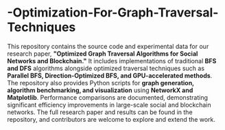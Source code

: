 # -Optimization-For-Graph-Traversal-Techniques

This repository contains the source code and experimental data for our research paper, **"Optimized Graph Traversal Algorithms for Social Networks and Blockchain."** It includes implementations of traditional **BFS and DFS** algorithms alongside optimized traversal techniques such as **Parallel BFS, Direction-Optimized BFS, and GPU-accelerated methods**. The repository also provides Python scripts for **graph generation, algorithm benchmarking, and visualization** using **NetworkX and Matplotlib**. Performance comparisons are documented, demonstrating significant efficiency improvements in large-scale social and blockchain networks. The full research paper and results can be found in the repository, and contributors are welcome to explore and extend the work.
